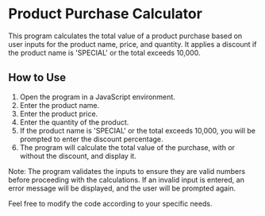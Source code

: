 # Product Purchase Calculator

This program calculates the total value of a product purchase based on user inputs for the product name, price, and quantity. It applies a discount if the product name is 'SPECIAL' or the total exceeds 10,000.

## How to Use

1. Open the program in a JavaScript environment.
2. Enter the product name.
3. Enter the product price.
4. Enter the quantity of the product.
5. If the product name is 'SPECIAL' or the total exceeds 10,000, you will be prompted to enter the discount percentage.
6. The program will calculate the total value of the purchase, with or without the discount, and display it.

Note: The program validates the inputs to ensure they are valid numbers before proceeding with the calculations. If an invalid input is entered, an error message will be displayed, and the user will be prompted again.

Feel free to modify the code according to your specific needs.
